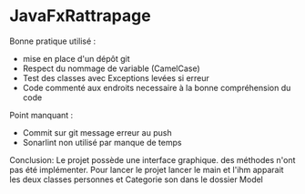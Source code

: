 # JavaFxRattrapage

Bonne pratique utilisé : 
 - mise en place d'un dépôt git
- Respect du nommage de variable (CamelCase)
- Test des classes avec Exceptions levées si erreur
- Code commenté aux endroits necessaire à la bonne compréhension du code
   


Point manquant :
- Commit sur git message erreur au push
- Sonarlint non utilisé par manque de temps 


Conclusion:
Le projet possède une interface graphique. 
des méthodes n'ont pas été implémenter.
Pour lancer le projet lancer le main et l'ihm apparait les deux classes personnes et Categorie son dans le dossier Model 
